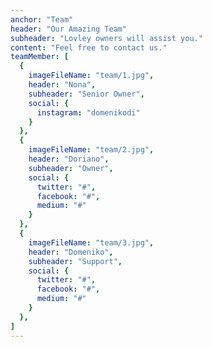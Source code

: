 ```yaml
---
anchor: "Team"
header: "Our Amazing Team"
subheader: "Lovley owners will assist you."
content: "Feel free to contact us."
teamMember: [
  {
    imageFileName: "team/1.jpg",
    header: "Nona",
    subheader: "Senior Owner",
    social: {
      instagram: "domenikodi"
    }
  },
  {
    imageFileName: "team/2.jpg",
    header: "Doriano",
    subheader: "Owner",
    social: {
      twitter: "#",
      facebook: "#",
      medium: "#"
    }
  },
  {
    imageFileName: "team/3.jpg",
    header: "Domeniko",
    subheader: "Support",
    social: {
      twitter: "#",
      facebook: "#",
      medium: "#"
    }
  },
]
---
```

